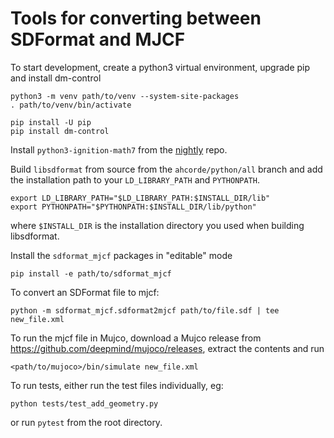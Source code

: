 # Tools for converting between SDFormat and MJCF

To start development, create a python3 virtual environment, upgrade pip and
install dm-control

```
python3 -m venv path/to/venv --system-site-packages
. path/to/venv/bin/activate

pip install -U pip
pip install dm-control
```

Install `python3-ignition-math7` from the
[nightly](https://gazebosim.org/docs/all/release#type-of-releases) repo.

Build `libsdformat` from source from the `ahcorde/python/all` branch and add
the installation path to your `LD_LIBRARY_PATH` and `PYTHONPATH`.

```
export LD_LIBRARY_PATH="$LD_LIBRARY_PATH:$INSTALL_DIR/lib"
export PYTHONPATH="$PYTHONPATH:$INSTALL_DIR/lib/python"
```

where `$INSTALL_DIR` is the installation directory you used when building
libsdformat.

Install the `sdformat_mjcf` packages in "editable" mode

```
pip install -e path/to/sdformat_mjcf
```

To convert an SDFormat file to mjcf:

```
python -m sdformat_mjcf.sdformat2mjcf path/to/file.sdf | tee new_file.xml
```

To run the mjcf file in Mujco, download a Mujco release from https://github.com/deepmind/mujoco/releases, 
extract the contents and run

```
<path/to/mujoco>/bin/simulate new_file.xml
```

To run tests, either run the test files individually, eg:

```
python tests/test_add_geometry.py
```

or run `pytest` from the root directory.

